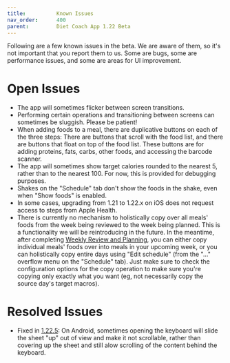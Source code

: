 ```yaml
---
title:          Known Issues
nav_order:      400
parent:         Diet Coach App 1.22 Beta
---
```


Following are a few known issues in the beta. We are aware of them, so it's not important that you report them to us. Some are bugs, some are performance issues, and some are areas for UI improvement.

# Open Issues

* The app will sometimes flicker between screen transitions.
* Performing certain operations and transitioning between screens can sometimes be sluggish. Please be patient!
* When adding foods to a meal, there are duplicative buttons on each of the three steps: There are buttons that scroll with the food list, and there are buttons that float on top of the food list. These buttons are for adding proteins, fats, carbs, other foods, and accessing the barcode scanner.
* The app will sometimes show target calories rounded to the nearest 5, rather than to the nearest 100. For now, this is provided for debugging purposes.
* Shakes on the "Schedule" tab don't show the foods in the shake, even when "Show foods" is enabled.
* In some cases, upgrading from 1.21 to 1.22.x on iOS does not request access to steps from Apple Health.
* There is currently no mechanism to holistically copy over all meals' foods from the week being reviewed to the week being planned. This is a functionality we will be reintroducing in the future. In the meantime, after completing [Weekly Review and Planning](/docs/diet-coach-app/1.22-beta/features/weekly-review-and-weekly-planning/), you can either copy individual meals' foods over into meals in your upcoming week, or you can holistically copy entire days using "Edit schedule" (from the "..." overflow menu on the "Schedule" tab). Just make sure to check the configuration options for the copy operation to make sure you're copying only exactly what you want (eg, not necessarily copy the source day's target macros).

# Resolved Issues

* Fixed in [1.22.5](/docs/diet-coach-app/1.22-beta/release-notes/#1225-2025-02-13): On Android, sometimes opening the keyboard will slide the sheet "up" out of view and make it not scrollable, rather than covering up the sheet and still alow scrolling of the content behind the keyboard.
